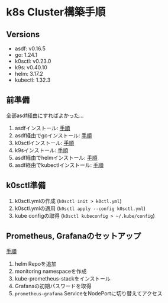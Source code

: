 # k8s Cluster構築手順

## Versions

- asdf: v0.16.5
- go: 1.24.1
- k0sctl: v0.23.0
- k9s: v0.40.10
- helm: 3.17.2
- kubectl: 1.32.3

## 前準備

全部asdf経由にすればよかった...

1. asdfインストール: [手順](docs/preliminaries.md#install-asdf)
2. asdf経由でgoインストール: [手順](docs/preliminaries.md#install-golang-with-asdf)
3. k0sctlインストール: [手順](docs/preliminaries.md#install-k0sctl)
4. k9sインストール: [手順](docs/preliminaries.md#install-k9s)
5. asdf経由でhelmインストール: [手順](docs/preliminaries.md#install-helm-with-asdf)
6. asdf経由でkubectlインストール: [手順](docs/preliminaries.md#install-kubectl-with-asdf)

## k0sctl準備

1. k0sctl.ymlの作成 (`k0sctl init > k0ctl.yml`)
2. k0sctl.ymlの適用 (`k0sctl apply --config k0sctl.yml`)
3. kube configの取得 (`k0sctl kubeconfig > ~/.kube/config`)

## Prometheus, Grafanaのセットアップ

[手順](docs/prometheus-grafana.md#install-prometheus-grafana-with-helm)

1. helm Repoを追加
2. monitoring namespaceを作成
3. kube-prometheus-stackをインストール
4. Grafanaの初期パスワードを取得
5. `prometheus-grafana` ServiceをNodePortに切り替えてアクセス



